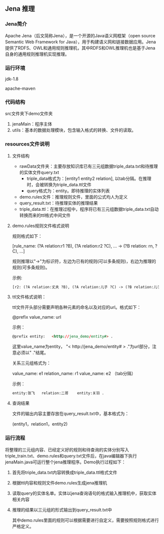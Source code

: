 ## Jena 推理

### Jena简介

Apache Jena（后文简称Jena），是一个开源的Java语义网框架（open source Semantic Web Framework
for Java），用于构建语义网和链接数据应用。Jena提供了RDFS、OWL和通用规则推理机，其中RDFS和OWL推理机也是基于Jena自身的通用规则推理机实现推理。

### 运行环境

jdk-1.8

apache-maven

### 代码结构

src文件夹下demo文件夹

1. jenaMain：程序主体
2. utils：基本的数据处理模块，包含输入格式的转换、文件的读取。

### resources文件说明

1. 文件结构
    - rawData文件夹：主要存放知识库已有三元组数据triple_data.txt和待推理的实体文件query.txt
        - triple_data格式为：[entity1 entity2 relation], 以tab分隔。在推理时，会被转换为triple_data.ttl文件
        - query格式为：entity。即待推理的实体列表
    - demo.rules文件：推理规则文件，里面的公式均人为定义
    - query_result.txt：待推理实体的推理结果
    - triple_data.ttl：在推理过程中，程序将已有三元组数据triple_data.txt自动转换而来的ttl格式中间文件

2. demo.rules规则文件格式说明

    规则格式如下：

    [rule_name: (?A relation:r1 ?B), (?A relation:r2 ?C), ... -> (?B relation: rn, ?C), ...]

    规则推理以"->"为标识符，左边为已有的规则(可以多条规则)，右边为推理的规则(可多条规则)。

    示例:

    ```html
    [r2: (?A relation:丈夫 ?B), (?A relation:儿子 ?C) -> (?B relation:儿子 ?C)]
    ```

3. ttl文件格式说明：

    ttl文件开头部分需要声明各种元素的命名以及对应的url。格式如下：

    @prefix value_name:   url

    示例：

    ```html
    @prefix entity:   <http://jena_demo/entity#> .
    ```

    这里value_name为entity， "< http://jena_demo/entity# > ."为url部分，注意必须以" ."结尾。

    关系三元组格式为：

    value_name: e1 relation_name: r1 value_name: e2 （tab分隔）

    示例：

    ```html
    entity:张飞   relation:二哥    entity:关羽 .
    ```

4. 查询结果

    文件的输出内容主要存放在query_result.txt中，基本格式为：

    (entity1，relation1，entity2)

### 运行流程

将整理的三元组内容、已经定义好的规则和待查询的实体分别写入triple_train.txt、demo.rules和query.txt文件后，在java编辑器下执行jenaMain.java可运行整个jena推理程序。Demo执行过程如下：

1. 首先将triple_data.txt内容转换成triple_data.ttl格式文件

2. 根据ttl内容和规则文件demo.rules生成jena推理机

3. 读取query的实体名单。实体以jena查询语句的格式输入推理机中，获取实体相关内容

4. 推理的结果以三元组的形式输出到query_result.txt中

   其中demo.rules里面的规则可以根据需要进行自定义，需要按照规则格式进行严格定义。


